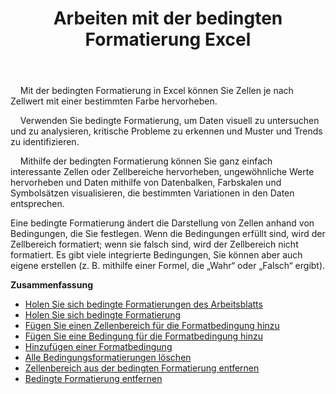 ﻿---
title: Arbeiten mit der bedingten Formatierung Excel
second_title: Aspose.Cells Cloud Documen
linktitle: Bedingte Formatierung
type: docs
url: /de/conditional-formattings/
aliases: [/working-with-conditional-formatting/]
keywords: REST API, spreadsheets, excel, conditional formattin
description: "Cells.Cloud API für Excel funktionieren: bedingte Formatierung funktionieren"
weight: 100
kwords: Excel, Office Cloud, REST API, Tabellenkalkulation, PDF, CSV, Json, Markdown, Bedingte Formatierungen
---
&nbsp;&nbsp;&nbsp;&nbsp;Mit der bedingten Formatierung in Excel können Sie Zellen je nach Zellwert mit einer bestimmten Farbe hervorheben.

&nbsp;&nbsp;&nbsp;&nbsp;Verwenden Sie bedingte Formatierung, um Daten visuell zu untersuchen und zu analysieren, kritische Probleme zu erkennen und Muster und Trends zu identifizieren.

&nbsp;&nbsp;&nbsp;&nbsp;Mithilfe der bedingten Formatierung können Sie ganz einfach interessante Zellen oder Zellbereiche hervorheben, ungewöhnliche Werte hervorheben und Daten mithilfe von Datenbalken, Farbskalen und Symbolsätzen visualisieren, die bestimmten Variationen in den Daten entsprechen.

Eine bedingte Formatierung ändert die Darstellung von Zellen anhand von Bedingungen, die Sie festlegen. Wenn die Bedingungen erfüllt sind, wird der Zellbereich formatiert; wenn sie falsch sind, wird der Zellbereich nicht formatiert. Es gibt viele integrierte Bedingungen, Sie können aber auch eigene erstellen (z. B. mithilfe einer Formel, die „Wahr“ oder „Falsch“ ergibt).

**Zusammenfassung**

- [Holen Sie sich bedingte Formatierungen des Arbeitsblatts](/cells/de/conditional-formattings/get-all/)
- [Holen Sie sich bedingte Formatierung](/cells/de/conditional-formattings/get/)
- [Fügen Sie einen Zellenbereich für die Formatbedingung hinzu](/cells/de/conditional-formattings/add-cell-area/)
- [Fügen Sie eine Bedingung für die Formatbedingung hinzu](/cells/de/conditional-formattings/add-a-condition/)
- [Hinzufügen einer Formatbedingung](/cells/de/conditional-formattings/add-format-condition/)
- [Alle Bedingungsformatierungen löschen](/cells/de/conditional-formattings/clear/)
- [Zellenbereich aus der bedingten Formatierung entfernen](/cells/de/conditional-formattings/delete-cell-area/)
- [Bedingte Formatierung entfernen](/cells/de/conditional-formattings/delete/)
